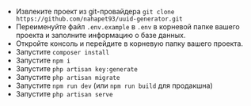 - Извлеките проект из git-провайдера `git clone https://github.com/nahapet93/uuid-generator.git`
- Переименуйте файл `.env.example` в `.env` в корневой папке вашего проекта и заполните информацию о базе данных.
- Откройте консоль и перейдите в корневую папку вашего проекта.
- Запустите `composer install`
- Запустите `npm i`
- Запустите `php artisan key:generate`
- Запустите `php artisan migrate`
- Запустите `npm run dev` (или `npm run build` для продакшна)
- Запустите `php artisan serve`
